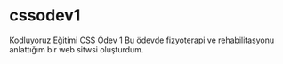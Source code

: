 # cssodev1
Kodluyoruz Eğitimi CSS Ödev 1
Bu ödevde fizyoterapi ve rehabilitasyonu anlattığım bir web sitwsi oluşturdum.
